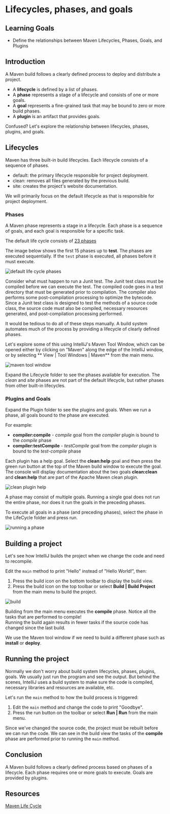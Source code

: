 # Lifecycles, phases, and goals

## Learning Goals

- Define the relationships between Maven Lifecycles, Phases, Goals, and Plugins

## Introduction

A Maven build follows a clearly defined process to deploy and distribute a project.  

- A **lifecycle** is defined by a list of phases. 
- A **phase** represents a stage of a lifecycle and consists of one or more goals.
- A **goal** represents a fine-grained task that may be bound to zero or more build phases.
- A **plugin** is an artifact that provides goals.

Confused? Let's explore the relationship between lifecycles, phases, plugins, and goals.

## Lifecycles

Maven has three built-in build lifecycles. Each lifecycle consists of a sequence of phases.

- default: the primary lifecycle responsible for project deployment.
- clean: removes all files generated by the previous build.
- site: creates the project's website documentation.

We will primarily focus on the default lifecycle as that is responsible for
project deployment.  

### Phases

A Maven phase represents a stage in a lifecycle.
Each phase is a sequence of goals, and each goal is responsible for a specific task.

The default life cycle consists of
[23 phases](https://maven.apache.org/guides/introduction/introduction-to-the-lifecycle.html#Lifecycle_Reference)

The image below shows the first 15 phases up to **test**.
The phases are executed sequentially.  If the `test` phase is
executed, all phases before it must execute.

![default life cycle phases](https://curriculum-content.s3.amazonaws.com/6002/creating-a-maven-project/defaultlifecycle.png)

Consider what must happen to run a Junit test.
The Junit test class must be compiled before we can
execute the test. The compiled code goes in a
test directory that must be generated prior to compilation.
The compiler also performs some post-compilation processing
to optimize the bytecode.
Since a Junit test class is designed to test the
methods of a source code class, the source
code must also be compiled, necessary resources
generated, and post-compilation processing performed. 

It would be tedious to do all of these steps
manually.  A build system automates
much of the process by providing a
lifecycle of clearly defined phases.

Let's explore some of this using IntelliJ's Maven Tool Window,
which can be opened either by clicking on "Maven" along
the edge of the IntelliJ window, or by selecting ** View | Tool Windows | Maven**
from the main menu.
  
![maven tool window](https://curriculum-content.s3.amazonaws.com/6002/creating-a-maven-project/maventoolwindow.png)

Expand the Lifecycle folder to see the phases available for execution. 
The *clean* and *site* phases are not part of the default lifecycle, but
rather phases from other built-in lifecycles.

### Plugins and Goals

Expand the Plugin folder to see the plugins and goals.
When we run a phase, all goals bound to the phase are executed.

For example:
- **compiler:compile** - *compile* goal from
  the *compiler* plugin is bound to the *compile* phase
- **compiler:testCompile** - *testCompile* goal from
  the *compiler* plugin is bound to the *test-compile* phase

Each plugin has a help goal.  Select the **clean:help** goal and then
press the green run button at the top of the Maven build window
to execute the goal.  The console will display documentation
about the two goals **clean:clean** and **clean:help** that are
part of the Apache Maven clean plugin.

![clean plugin help](https://curriculum-content.s3.amazonaws.com/6002/creating-a-maven-project/cleanhelp.png)

A phase may consist of multiple goals. Running a single goal
does not run the entire phase, nor does it run the goals
in the preceding phases. 
  
To execute all goals in a phase (and preceding phases),
select the phase in the LifeCycle folder and press run.

![running a phase](https://curriculum-content.s3.amazonaws.com/6002/creating-a-maven-project/runningphase.png)
 

## Building a project

Let's see how IntelliJ builds the project when we change the code
and need to recompile. 

Edit the `main` method to print "Hello" instead of "Hello World!", then:

1. Press the build icon on the bottom toolbar to display the build view.
2. Press the build icon on the top toolbar or
   select **Build | Build Project** from the main menu to build the project.  

![build](https://curriculum-content.s3.amazonaws.com/6002/life-cycles-phases-and-goals/build.png)

Building from the main menu executes the **compile** phase.
Notice all the tasks that are performed to compile!  
Running the build again results in fewer tasks if
the source code has changed since the last build.

We use the Maven tool window if we need to build a different
phase such as **install** or **deploy**.

## Running the project

Normally we don't worry about build system lifecycles,
phases, plugins, goals.  We usually just run
the program and see the output.  But behind the
scenes, IntelliJ uses a build system to make
sure the code is compiled, necessary libraries and
resources are available, etc.

Let's run the `main` method to how the build process is triggered:

1. Edit the `main` method and change the code to print "Goodbye".  
2. Press the run button on the toolbar or select **Run | Run** from the main menu.

Since we've changed the source code, the project must be rebuilt
before we can run the code. We can see in the build view the
tasks of the **compile** phase are performed prior to running
the `main` method.


## Conclusion

A Maven build follows a clearly defined process based on phases of a lifecycle.
Each phase requires one or more goals to execute.
Goals are provided by plugins.

## Resources

[Maven Life Cycle](https://maven.apache.org/guides/introduction/introduction-to-the-lifecycle.html)
